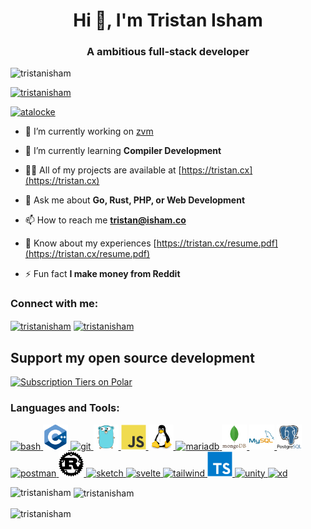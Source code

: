 <h1 align="center">Hi 👋, I'm Tristan Isham</h1>
<h3 align="center">A ambitious full-stack developer</h3>

<p align="left"> <img src="https://komarev.com/ghpvc/?username=tristanisham&label=Profile%20views&color=0e75b6&style=flat" alt="tristanisham" /> </p>

<p align="left"> <a href="https://github.com/ryo-ma/github-profile-trophy"><img src="https://github-profile-trophy.vercel.app/?username=tristanisham" alt="tristanisham" /></a> </p>

<p align="left"> <a href="https://twitter.com/atalocke" target="blank"><img src="https://img.shields.io/twitter/follow/atalocke?logo=twitter&style=for-the-badge" alt="atalocke" /></a> </p>

- 🔭 I’m currently working on [zvm](https://github.com/tristanisham/zvm)

- 🌱 I’m currently learning **Compiler Development**

- 👨‍💻 All of my projects are available at [https://tristan.cx](https://tristan.cx)

- 💬 Ask me about **Go, Rust, PHP, or Web Development**

- 📫 How to reach me **tristan@isham.co**

- 📄 Know about my experiences [https://tristan.cx/resume.pdf](https://tristan.cx/resume.pdf)

- ⚡ Fun fact **I make money from Reddit**

<h3 align="left">Connect with me:</h3>
<p align="left">
<a href="https://twitter.com/tristanisham" target="blank"><img align="center" src="https://raw.githubusercontent.com/rahuldkjain/github-profile-readme-generator/master/src/images/icons/Social/twitter.svg" alt="tristanisham" height="30" width="40" /></a>
<a href="https://linkedin.com/in/tristanisham" target="blank"><img align="center" src="https://raw.githubusercontent.com/rahuldkjain/github-profile-readme-generator/master/src/images/icons/Social/linked-in-alt.svg" alt="tristanisham" height="30" width="40" /></a>
</p>

## Support my open source development

<a href="https://polar.sh/tristanisham/subscriptions"><picture><source media="(prefers-color-scheme: dark)" srcset="https://polar.sh/embed/tiers.svg?org=tristanisham&darkmode"><img alt="Subscription Tiers on Polar" src="https://polar.sh/embed/tiers.svg?org=tristanisham"></picture></a>

<h3 align="left">Languages and Tools:</h3>
<p align="left"> <a href="https://www.gnu.org/software/bash/" target="_blank" rel="noreferrer"> <img src="https://www.vectorlogo.zone/logos/gnu_bash/gnu_bash-icon.svg" alt="bash" width="40" height="40"/> </a> <a href="https://www.w3schools.com/cpp/" target="_blank" rel="noreferrer"> <img src="https://raw.githubusercontent.com/devicons/devicon/master/icons/cplusplus/cplusplus-original.svg" alt="cplusplus" width="40" height="40"/> </a> <a href="https://git-scm.com/" target="_blank" rel="noreferrer"> <img src="https://www.vectorlogo.zone/logos/git-scm/git-scm-icon.svg" alt="git" width="40" height="40"/> </a> <a href="https://golang.org" target="_blank" rel="noreferrer"> <img src="https://raw.githubusercontent.com/devicons/devicon/master/icons/go/go-original.svg" alt="go" width="40" height="40"/> </a> <a href="https://developer.mozilla.org/en-US/docs/Web/JavaScript" target="_blank" rel="noreferrer"> <img src="https://raw.githubusercontent.com/devicons/devicon/master/icons/javascript/javascript-original.svg" alt="javascript" width="40" height="40"/> </a> <a href="https://www.linux.org/" target="_blank" rel="noreferrer"> <img src="https://raw.githubusercontent.com/devicons/devicon/master/icons/linux/linux-original.svg" alt="linux" width="40" height="40"/> </a> <a href="https://mariadb.org/" target="_blank" rel="noreferrer"> <img src="https://www.vectorlogo.zone/logos/mariadb/mariadb-icon.svg" alt="mariadb" width="40" height="40"/> </a> <a href="https://www.mongodb.com/" target="_blank" rel="noreferrer"> <img src="https://raw.githubusercontent.com/devicons/devicon/master/icons/mongodb/mongodb-original-wordmark.svg" alt="mongodb" width="40" height="40"/> </a> <a href="https://www.mysql.com/" target="_blank" rel="noreferrer"> <img src="https://raw.githubusercontent.com/devicons/devicon/master/icons/mysql/mysql-original-wordmark.svg" alt="mysql" width="40" height="40"/> </a> <a href="https://www.postgresql.org" target="_blank" rel="noreferrer"> <img src="https://raw.githubusercontent.com/devicons/devicon/master/icons/postgresql/postgresql-original-wordmark.svg" alt="postgresql" width="40" height="40"/> </a> <a href="https://postman.com" target="_blank" rel="noreferrer"> <img src="https://www.vectorlogo.zone/logos/getpostman/getpostman-icon.svg" alt="postman" width="40" height="40"/> </a> <a href="https://www.rust-lang.org" target="_blank" rel="noreferrer"> <img src="https://raw.githubusercontent.com/devicons/devicon/master/icons/rust/rust-plain.svg" alt="rust" width="40" height="40"/> </a> <a href="https://www.sketch.com/" target="_blank" rel="noreferrer"> <img src="https://www.vectorlogo.zone/logos/sketchapp/sketchapp-icon.svg" alt="sketch" width="40" height="40"/> </a> <a href="https://svelte.dev" target="_blank" rel="noreferrer"> <img src="https://upload.wikimedia.org/wikipedia/commons/1/1b/Svelte_Logo.svg" alt="svelte" width="40" height="40"/> </a> <a href="https://tailwindcss.com/" target="_blank" rel="noreferrer"> <img src="https://www.vectorlogo.zone/logos/tailwindcss/tailwindcss-icon.svg" alt="tailwind" width="40" height="40"/> </a> <a href="https://www.typescriptlang.org/" target="_blank" rel="noreferrer"> <img src="https://raw.githubusercontent.com/devicons/devicon/master/icons/typescript/typescript-original.svg" alt="typescript" width="40" height="40"/> </a> <a href="https://unity.com/" target="_blank" rel="noreferrer"> <img src="https://www.vectorlogo.zone/logos/unity3d/unity3d-icon.svg" alt="unity" width="40" height="40"/> </a> <a href="https://www.adobe.com/products/xd.html" target="_blank" rel="noreferrer"> <img src="https://cdn.worldvectorlogo.com/logos/adobe-xd.svg" alt="xd" width="40" height="40"/> </a> </p>

<p><img align="left" src="https://github-readme-stats.vercel.app/api/top-langs?username=tristanisham&show_icons=true&locale=en&layout=compact" alt="tristanisham" /></p>

<p>&nbsp;<img align="center" src="https://github-readme-stats.vercel.app/api?username=tristanisham&show_icons=true&locale=en" alt="tristanisham" /></p>

<p><img align="center" src="https://github-readme-streak-stats.herokuapp.com/?user=tristanisham&" alt="tristanisham" /></p>
